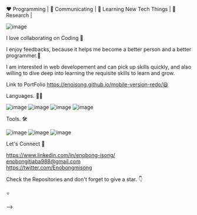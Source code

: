 ❤️ Programming | 🖤 Communicating | 💙 Learning New Tech Things | 🧡 Research |
 
![image](https://user-images.githubusercontent.com/110339348/231136294-2549ecc2-a818-46ec-bdd8-5c7729fe341c.png)

I love collaborating on Coding 🖤

I enjoy feedbacks, because it helps me become a better person and a better programmer.🧡

I am interested in web developement and can pick up skills quickly, and also willing to dive deep into learning the requisite skills to learn and grow.

Link to PortFolio https://enoisong.github.io/mobile-version-redo/😃



Languages. 👨‍💻


 ![image](https://user-images.githubusercontent.com/110339348/231052561-69c74214-6593-44aa-9c76-4567f0177554.png) ![image](https://user-images.githubusercontent.com/110339348/231052888-3f3ac460-16d5-4e66-adb5-63cab35db001.png) ![image](https://user-images.githubusercontent.com/110339348/231053119-3869660b-ba4d-4e76-82ed-298605432cd0.png) ![image](https://user-images.githubusercontent.com/110339348/231052931-a1e276fc-e6b7-4d7d-8ce9-6c10729d1801.png)




Tools. 🛠

![image](https://user-images.githubusercontent.com/110339348/231053420-d16c62e9-e12f-426e-aa02-0083b00a10b3.png) ![image](https://user-images.githubusercontent.com/110339348/231055076-fa302866-3832-48a5-bbc8-3bf2decba8dd.png)
![image](https://user-images.githubusercontent.com/110339348/231053821-a18641e8-a72d-4b94-a95d-069028129c0a.png)





  
  
  
  
  
  
  
 
Let's Connect 🤝
    
   https://www.linkedin.com/in/enobong-isong/                           
    enobongitiaba988@gmail.com          
   https://twitter.com/Enobongmisong







 
 
 
 
 
 





 Check the Repositories and don't forget to give a star. 👇

⭐ 

 

 

-->
